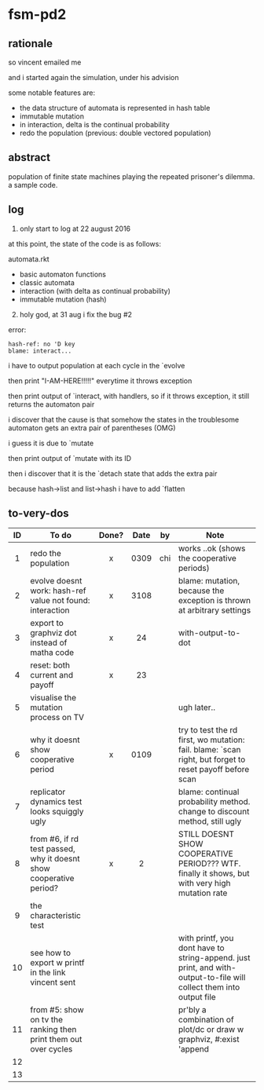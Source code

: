 # fsm-pd2

## rationale
so vincent emailed me

and i started again the simulation, under his advision

some notable features are:

* the data structure of automata is represented in hash table
* immutable mutation
* in interaction, delta is the continual probability
* redo the population (previous: double vectored population)

## abstract
population of finite state machines playing the repeated prisoner's dilemma.
a sample code.

## log

1. only start to log at 22 august 2016

at this point, the state of the code is as follows:

automata.rkt
* basic automaton functions
* classic automata
* interaction (with delta as continual probability)
* immutable mutation (hash)


2. holy god, at 31 aug i fix the bug #2

error:

    hash-ref: no 'D key
    blame: interact...

i have to output population at each cycle in the `evolve

then print "I-AM-HERE!!!!!" everytime it throws exception

then print output of `interact, with handlers, so if it throws exception, it still returns the automaton pair

i discover that the cause is that somehow the states in the troublesome automaton gets an extra pair of parentheses (OMG)

i guess it is due to `mutate

then print output of `mutate with its ID

then i discover that it is the `detach state that adds the extra pair

because hash->list and list->hash i have to add `flatten

## to-very-dos

| ID| To do          | Done?|Date    | by | Note |
|:-:|-------------|:-----:|:-----:|:-----:|----|
| 1 | redo the population    | x| 0309| chi |works ..ok (shows the cooperative periods) |
| 2 | evolve doesnt work: hash-ref value not found: interaction |x |3108 ||blame: mutation, because the exception is thrown at arbitrary settings|
| 3 | export to graphviz dot instead of matha code |x | 24 ||with-output-to-dot|
| 4 | reset: both current and payoff  |x| 23 |||
| 5 | visualise the mutation process on TV  | |||ugh later..|
| 6 | why it doesnt show cooperative period |x|0109 ||try to test the rd first, wo mutation: fail. blame: `scan right, but forget to reset payoff before scan|
| 7 | replicator dynamics test looks squiggly ugly | ||| blame: continual probability method. change to discount method, still ugly |
| 8 | from #6, if rd test passed, why it doesnt show cooperative period? |x|2||STILL DOESNT SHOW COOPERATIVE PERIOD??? WTF. finally it shows, but with very high mutation rate|
|9|the characteristic test|||||
|10|see how to export w printf in the link vincent sent||||with printf, you dont have to string-append. just print, and with-output-to-file will collect them into output file|
|11|from #5: show on tv the ranking then print them out over cycles||||pr'bly a combination of plot/dc or draw w graphviz, #:exist 'append|
|12||||||
|13||||||



